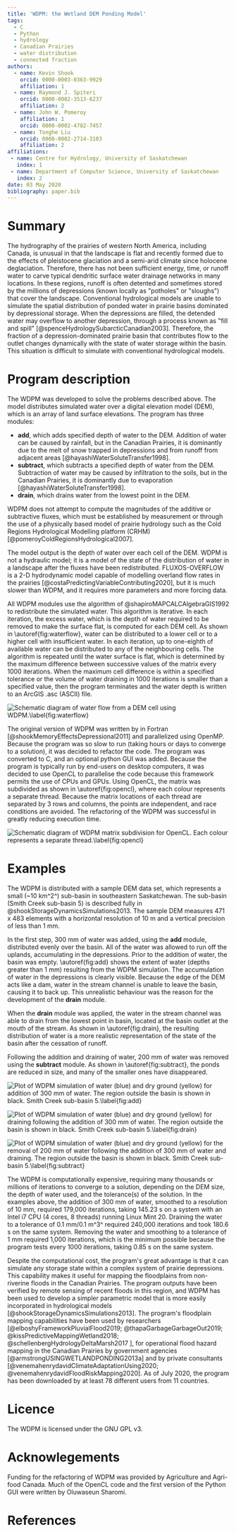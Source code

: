 ```yaml
---
title: 'WDPM: the Wetland DEM Ponding Model'
tags:
  - C
  - Python
  - hydrology
  - Canadian Prairies
  - water distribution
  - connected fraction
authors:
  - name: Kevin Shook
    orcid: 0000-0003-0363-9929
    affiliation: 1
  - name: Raymond J. Spiteri
    orcid: 0000-0002-3513-6237
    affiliation: 2
  - name: John W. Pomeroy
    affiliation: 1
	orcid: 0000-0002-4782-7457
  - name: Tonghe Liu
    orcid: 0000-0002-2714-3103
    affiliation: 2
affiliations:
 - name: Centre for Hydrology, University of Saskatchewan
   index: 1
 - name: Department of Computer Science, University of Saskatchewan
   index: 2
date: 03 May 2020
bibliography: paper.bib
---
```


# Summary

The hydrography of the prairies of western North America, including Canada, is unusual in that the landscape is flat and recently formed due to the effects of pleistocene glaciation and a semi-arid climate since holocene deglaciation. Therefore, there has not been sufficient energy, time, or runoff water to carve typical dendritic surface water drainage networks in many locations. In these regions, runoff is often detented and sometimes stored by the millions of depressions (known locally as "potholes" or "sloughs") that cover the landscape. Conventional hydrological models are unable to simulate the spatial distribution of ponded water in prairie basins dominated by depressional storage. When the depressions are filled, the detended water may overflow to another depression, through a process known as "fill and spill" [@spenceHydrologySubarcticCanadian2003]. Therefore, the fraction of a depression-dominated prairie basin that contributes flow to the outlet changes dynamically with the state of water storage within the basin. This situation is difficult to simulate with conventional hydrological models.

# Program description

The WDPM was developed to solve the problems described above. The model distributes simulated water over a digital elevation model (DEM), which is an array of land surface elevations. The program has three modules:
- **add**, which adds specified depth of water to the DEM. Addition of water can be caused by rainfall, but in the Canadian Prairies, it is dominantly due to the melt of snow trapped in depressions and from runoff from adjacent areas [@hayashiWaterSoluteTransfer1998].
- **subtract**, which subtracts a specified depth of water from the DEM. Subtraction of water may be caused by infiltration to the soils, but in the Canadian Prairies, it is dominantly due to evaporation [@hayashiWaterSoluteTransfer1998].
- **drain**, which drains water from the lowest point in the DEM.

WDPM does not attempt to compute the magnitudes of the additive or subtractive fluxes, which must be established by measurement or through the use of a physically based model of prairie hydrology such as the Cold Regions Hydrological Modelling platform (CRHM) [@pomeroyColdRegionsHydrological2007].

The  model output is the depth of water over each cell of the DEM. WDPM is not a hydraulic model; it is a model of the state of the distribution of water in a landscape after the fluxes have been redistributed. FLUXOS-OVERFLOW is a 2-D hydrodynamic model capable of modelling overland flow rates in the prairies [@costaPredictingVariableContributing2020], but it is much slower than WDPM, and it requires more parameters and more forcing data.

All WDPM modules use the algorithm of @shapiroMAPCALCAlgebraGIS1992 to redistribute the simulated water. This algorithm is iterative. In each iteration, the excess water, which is the depth of water required to be removed to make the surface flat, is computed for each DEM cell. As shown in \autoref{fig:waterflow}, water can be distributed to a lower cell or to a higher cell with insufficient water. In each iteration, up to one-eighth of available water can be distributed to any of the neighbouring cells. The algorithm is repeated until the water surface is flat, which is determined by the maximum difference between successive values of the matrix every 1000 iterations. When the maximum cell difference is within a specified tolerance or the volume of water draining in 1000 iterations is smaller than a specified value, then the program terminates and the water depth is written to an ArcGIS .asc (ASCII) file.

![Schematic diagram of water flow from a DEM cell using WDPM.\label{fig:waterflow}](WaterFlowDiagram.png)


The original version of WDPM was written by in Fortran [@shookMemoryEffectsDepressional2011] and parallelized using OpenMP. Because the program was so slow to run (taking hours or days to converge to a solution), it was decided to refactor the code. The program was converted to C, and an optional python GUI was added. Because the program is typically run by end-users on desktop computers, it was decided to use OpenCL to parallelise the code because this framework permits the use of CPUs and GPUs. Using OpenCL, the matrix was subdivided as shown in \autoref{fig:opencl}, where each colour represents a separate thread. Because the matrix locations of each thread are separated by 3 rows and columns, the points are independent, and race conditions are avoided. The refactoring of the WDPM was successful in greatly reducing execution time.

![Schematic diagram of WDPM matrix subdivision for OpenCL. Each colour represents a separate thread.\label{fig:opencl}](opencl4.png)


# Examples

The WDPM is distributed with a sample DEM data set, which represents a small (~10 km^2^) sub-basin in southeastern Saskatchewan. The sub-basin (Smith Creek sub-basin 5) is described fully in @shookStorageDynamicsSimulations2013. The sample DEM measures 471 x 483 elements with a horizontal resolution of 10 m and a vertical precision of less than 1 mm.

In the first step, 300 mm of water was added, using the **add** module, distributed evenly over the basin. All of the water was allowed to run off the uplands, accumulating in the depressions. Prior to the addition of water, the basin was empty.  \autoref{fig:add} shows the extent of water (depths greater than 1 mm) resulting from the WDPM simulation. The accumulation of water in the depressions is clearly visible. Because the edge of the DEM acts like a dam, water in the stream channel is unable to leave the basin, causing it to back up. This unrealistic behaviour was the reason for the development of the **drain** module.

When the **drain** module was applied, the water in the stream channel was able to drain from the lowest point in basin, located at the basin outlet at the mouth of the stream. As shown in \autoref{fig:drain}, the resulting distribution of water is a more realistic representation of the state of the basin after the cessation of runoff.

Following the addition and draining of water, 200 mm of water was removed using the **subtract** module. As shown in \autoref{fig:subtract}, the ponds are reduced in size, and many of the smaller ones have disappeared.

![Plot of WDPM simulation of water (blue) and dry ground (yellow) for addition of 300 mm of water. The region outside the basin is shown in black. Smith Creek sub-basin&#160;5.\label{fig:add}](300_0_0_0_u.png)

![Plot of WDPM simulation of water (blue) and dry ground (yellow) for draining following the addition of 300 mm of water. The region outside the basin is shown in black. Smith Creek sub-basin&#160;5.\label{fig:drain}](300_0_0_0_d.png)

![Plot of WDPM simulation of water (blue) and dry ground (yellow) for the removal of 200 mm of water following the addition of 300 mm of water and draining. The region outside the basin is shown in black. Smith Creek sub-basin&#160;5.\label{fig:subtract}](300_200_0_0_d.png)

The WDPM is computationally expensive, requiring many thousands or millions of iterations to converge to a solution, depending on the DEM size, the depth of water used, and the tolerance(s) of the solution.
In the examples above, the addition of 300 mm of water, smoothed to a resolution of 10 mm, required 179,000 iterations, taking 145.23 s on a system with an Intel i7 CPU (4 cores, 8 threads) running Linux Mint 20. Draining the water to a tolerance of 0.1 mm/0.1 m^3^ required 240,000 iterations and took 180.6 s on the same system. Removing the water and smoothing to a tolerance of 1 mm required 1,000 iterations, which is the minimum possible because the program tests every 1000 iterations, taking 0.85 s on the same system.

Despite the computational cost, the program's great advantage is that it can simulate any storage state within a complex system of prairie depressions.  This capability makes it useful for mapping the floodplains from non-riverine floods in the Canadian Prairies. The program outputs have been verified by remote sensing of recent floods in this region, and WDPM has been used to develop a simpler parametric model that is more easily incorporated in hydrological models [@shookStorageDynamicsSimulations2013]. The program's floodplain mapping capabilities have been used by researchers [@elboshyFrameworkPluvialFlood2019; @thapaGarbageGarbageOut2019; @kissPredictiveMappingWetland2018; @schellenbergHydrologyDeltaMarsh2017 ],
for operational flood hazard mapping in the Canadian Prairies by government agencies [@armstrongUSINGWETLANDPONDING2013a] and by private consultants [@venemahenrydavidClimateAdaptationUsing2020; @venemahenrydavidFloodRiskMapping2020]. As of July 2020, the program has been downloaded by at least 78 different users from 11 countries.

# Licence
The WDPM is licensed under the GNU GPL v3.

# Acknowlegements

Funding for the refactoring of WDPM was provided by Agriculture and Agri-food Canada. Much of the OpenCL code and the first version of the Python GUI were written by Oluwaseun Sharomi.

# References
